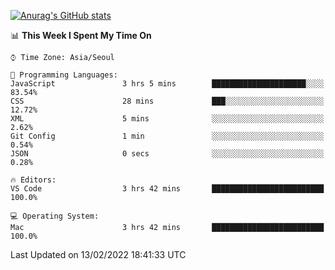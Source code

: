 
<!--
**BHyeonKim/BHyeonKim** is a ✨ _special_ ✨ repository because its `README.md` (this file) appears on your GitHub profile.

Here are some ideas to get you started:

- 🔭 I’m currently working on ...
- 🌱 I’m currently learning ...
- 👯 I’m looking to collaborate on ...
- 🤔 I’m looking for help with ...
- 💬 Ask me about ...
- 📫 How to reach me: ...
- 😄 Pronouns: ...
- ⚡ Fun fact: ...
-->
[![Anurag's GitHub stats](https://github-readme-stats.vercel.app/api?username=BHyeonKim&show_icons=true&theme=dark)
](https://github.com/anuraghazra/github-readme-stats)
<!--START_SECTION:waka-->
📊 **This Week I Spent My Time On** 

```text
⌚︎ Time Zone: Asia/Seoul

💬 Programming Languages: 
JavaScript               3 hrs 5 mins        █████████████████████░░░░   83.54% 
CSS                      28 mins             ███░░░░░░░░░░░░░░░░░░░░░░   12.72% 
XML                      5 mins              ░░░░░░░░░░░░░░░░░░░░░░░░░   2.62% 
Git Config               1 min               ░░░░░░░░░░░░░░░░░░░░░░░░░   0.54% 
JSON                     0 secs              ░░░░░░░░░░░░░░░░░░░░░░░░░   0.28%

🔥 Editors: 
VS Code                  3 hrs 42 mins       █████████████████████████   100.0%

💻 Operating System: 
Mac                      3 hrs 42 mins       █████████████████████████   100.0%

```


 Last Updated on 13/02/2022 18:41:33 UTC
<!--END_SECTION:waka-->

